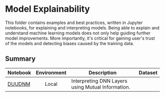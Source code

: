 # Model Explainability

This folder contains examples and best practices, written in Jupyter notebooks, for explaining and
interpreting models. Being able to explain and understand machine learning models does not only help
guiding further model improvements. More importantly, it's critical for gaining user's trust of the
models and detecting biases caused by the training data.

## Summary

|Notebook|Environment|Description|Dataset|
|---|:---:|---|---|
|[DUUDNM](interpret_dnn_layers.ipynb)|Local| Interpreting DNN Layers using Mutual Information.||
